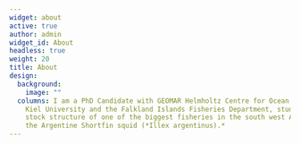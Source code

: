 ```yaml
---
widget: about
active: true
author: admin
widget_id: About
headless: true
weight: 20
title: About
design:
  background:
    image: ""
  columns: I am a PhD Candidate with GEOMAR Helmholtz Centre for Ocean Research,
    Kiel University and the Falkland Islands Fisheries Department, studying the
    stock structure of one of the biggest fisheries in the south west Atlantic,
    the Argentine Shortfin squid (*Illex argentinus).*
---
```

